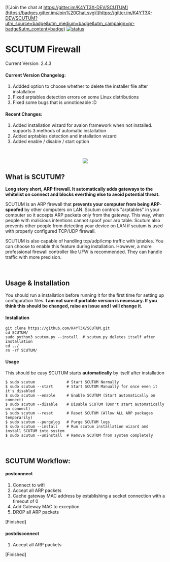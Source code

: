 [![Join the chat at https://gitter.im/K4YT3X-DEV/SCUTUM](https://badges.gitter.im/Join%20Chat.svg)](https://gitter.im/K4YT3X-DEV/SCUTUM?utm_source=badge&utm_medium=badge&utm_campaign=pr-badge&utm_content=badge)
[![status](https://travis-ci.org/K4YT3X/SCUTUM.svg)](https://travis-ci.org/K4YT3X/SCUTUM)

# SCUTUM Firewall

Current Version: 2.4.3

#### Current Version Changelog:
1. Addded option to choose whether to delete the installer file after installation
2. Fixed arptables detection errors on some Linux distributions
3. Fixed some bugs that is unnoticeable :D

#### Recent Changes:
1. Added installation wizard for avalon framework when not installed. supports 3 methods of automatic installation
2. Added arptables detection and installation wizard
3. Added enable / disable / start option

<br>
<p align="center"> 
<img src="https://user-images.githubusercontent.com/21986859/27760965-d228eda6-5e29-11e7-9ba6-3d9cc0408fd8.png">
</p>

## What is SCUTUM?
<b>Long story short, ARP firewall. It automatically adds gateways to the whitelist on connect and blocks everthing else to avoid potential threat.</b>

SCUTUM is an ARP firewall that **prevents your computer from being ARP-spoofed** by other computers on LAN. Scutum controls "arptables" in your computer so it accepts ARP packets only from the gateway. This way, when people with malicious intentions cannot spoof your arp table. Scutum also prevents other people from detecting your device on LAN if scutum is used with properly configured TCP/UDP firewall.

SCUTUM is also capable of handling tcp/udp/icmp traffic with iptables. You can choose to enable this feature during installation. However, a more professional firewall controller like UFW is recommended. They can handle traffic with more precision.

<br>

## Usage & Installation
You should run a installation before running it for the first time for setting up configuration files. 
<b>I am not sure if portable version is necessary. If you think this should be changed, raise an issue and I will change it.</b>
#### Installation
~~~~
git clone https://github.com/K4YT3X/SCUTUM.git
cd SCUTUM/
sudo python3 scutum.py --install  # scutum.py deletes itself after installation
cd ../
rm -rf SCUTUM/
~~~~

#### Usage
This should be easy
SCUTUM starts <b>automatically</b> by itself after installation
~~~~
$ sudo scutum              # Start SCUTUM Normally
$ sudo scutum --start      # Start SCUTUM Manually for once even it it's disabled
$ sudo scutum --enable     # Enable SCUTUM (Start automatically on connect)
$ sudo scutum --disable    # Disable SCUTUM (Don't start automatically on connect)
$ sudo scutum --reset      # Reset SCUTUM (Allow ALL ARP packages temporarily)
$ sudo scutum --purgelog   # Purge SCUTUM logs
$ sudo scutum --install    # Run scutum installation wizard and install SCUTUM into system
$ sudo scutum --uninstall  # Remove SCUTUM from system completely 
~~~~

<br>

## SCUTUM Workflow:
#### postconnect
1. Connect to wifi
2. Accept all ARP packets
3. Cache gateway MAC address by establishing a socket connection with a timeout of 0
4. Add Gateway MAC to exception
5. DROP all ARP packets

[Finished]


#### postdisconnect
1. Accept all ARP packets

[Finished]
